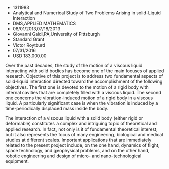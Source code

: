 
* 1311983
* Analytical and Numerical Study of Two Problems Arising in solid-Liquid Interaction
* DMS,APPLIED MATHEMATICS
* 08/01/2013,07/18/2013
* Giovanni Galdi,PA,University of Pittsburgh
* Standard Grant
* Victor Roytburd
* 07/31/2016
* USD 183,000.00

Over the past decades, the study of the motion of a viscous liquid interacting
with solid bodies has become one of the main focuses of applied research.
Objective of this project is to address two fundamental aspects of solid-liquid
interaction directed toward the accomplishment of the following objectives. The
first one is devoted to the motion of a rigid body with internal cavities that
are completely filled with a viscous liquid. The second one concerns the
vibration-induced motion of a rigid body in a viscous liquid. A particularly
significant case is when the vibration is induced by a time-periodically
displaced mass inside the body.

The interaction of a viscous liquid with a solid body (either rigid or
deformable) constitutes a complex and intriguing topic of theoretical and
applied research. In fact, not only is it of fundamental theoretical interest,
but it also represents the focus of many engineering, biological and medical
studies at different scales. Important applications that are immediately related
to the present project include, on the one hand, dynamics of flight, space
technology, and geophysical problems, and on the other hand, robotic engineering
and design of micro- and nano-technological equipment.
